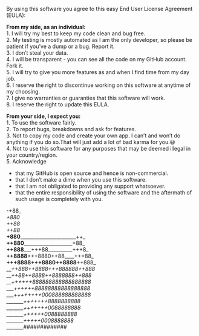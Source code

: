 By using this software you agree to this easy End User License Agreement (EULA):

**From my side, as an individual:**  
1\. I will try my best to keep my code clean and bug free.  
2\. My testing is mostly automated as I am the only developer, so please be patient if you’ve a dump or a bug. Report it.  
3\. I don’t steal your data.  
4\. I will be transparent - you can see all the code on my GitHub account. Fork it.  
5\. I will try to give you more features as and when I find time from my day job.  
6\. I reserve the right to discontinue working on this software at anytime of my choosing.  
7\. I give no warranties or guaranties that this software will work.  
8\. I reserve the right to update this EULA.

**From your side, I expect you:**  
1\. To use the software fairly.  
2\. To report bugs, breakdowns and ask for features.  
3\. Not to copy my code and create your own app. I can’t and won’t do anything if you do so.That will just add a lot of bad karma for you.😃  
4\. Not to use this software for any purposes that may be deemed illegal in your country/region.  
5\. Acknowledge
* that my GitHub is open source and hence is non-commercial.  
* that I don’t make a dime when you use this software.  
* that I am not obligated to providing any support whatsoever.  
* that the entire responsibility of using the software and the aftermath of such usage is completely with you.

-+88_  
_+880_  
_++88_  
_++88_  
__+880_________________________++_  
__++880______________________+88_  
__++888_____+++88__________+++8_  
__++8888__+++8880++88____+++88_  
__+++8888+++8880++8888__++888_  
___++888++8888+++888888++888_  
___++88++8888++8888888++888_  
___++++++888888888888888888_  
____++++++88888888888888888_  
____++++++++000888888888888_  
________+++++++8888888888_  
________+++++++0088888888_  
________++++++0088888888_  
________+++++0008888888_  
________#############_
